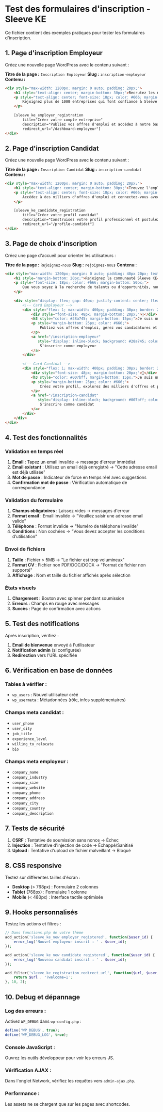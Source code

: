 # Test des formulaires d'inscription - Sleeve KE

Ce fichier contient des exemples pratiques pour tester les formulaires d'inscription.

## 1. Page d'inscription Employeur

Créez une nouvelle page WordPress avec le contenu suivant :

**Titre de la page :** `Inscription Employeur`
**Slug :** `inscription-employeur`
**Contenu :**

```html
<div style="max-width: 1200px; margin: 0 auto; padding: 20px;">
    <h1 style="text-align: center; margin-bottom: 30px;">Recrutez les meilleurs talents</h1>
    <p style="text-align: center; font-size: 18px; color: #666; margin-bottom: 40px;">
        Rejoignez plus de 1000 entreprises qui font confiance à Sleeve KE pour leurs recrutements.
    </p>
    
    [sleeve_ke_employer_registration 
        title="Créer votre compte entreprise" 
        description="Publiez vos offres d'emploi et accédez à notre base de candidats qualifiés"
        redirect_url="/dashboard-employeur"]
</div>
```

## 2. Page d'inscription Candidat

Créez une nouvelle page WordPress avec le contenu suivant :

**Titre de la page :** `Inscription Candidat`
**Slug :** `inscription-candidat`
**Contenu :**

```html
<div style="max-width: 1200px; margin: 0 auto; padding: 20px;">
    <h1 style="text-align: center; margin-bottom: 30px;">Trouvez l'emploi de vos rêves</h1>
    <p style="text-align: center; font-size: 18px; color: #666; margin-bottom: 40px;">
        Accédez à des milliers d'offres d'emploi et connectez-vous avec les meilleurs employeurs.
    </p>
    
    [sleeve_ke_candidate_registration 
        title="Créer votre profil candidat" 
        description="Construisez votre profil professionnel et postulez aux meilleures opportunités"
        redirect_url="/profile-candidat"]
</div>
```

## 3. Page de choix d'inscription

Créez une page d'accueil pour orienter les utilisateurs :

**Titre de la page :** `Rejoignez-nous`
**Slug :** `rejoignez-nous`
**Contenu :**

```html
<div style="max-width: 1200px; margin: 0 auto; padding: 40px 20px; text-align: center;">
    <h1 style="margin-bottom: 20px;">Rejoignez la communauté Sleeve KE</h1>
    <p style="font-size: 18px; color: #666; margin-bottom: 50px;">
        Que vous soyez à la recherche de talents ou d'opportunités, nous avons la solution pour vous.
    </p>
    
    <div style="display: flex; gap: 40px; justify-content: center; flex-wrap: wrap;">
        <!-- Card Employeur -->
        <div style="flex: 1; max-width: 400px; padding: 30px; border: 2px solid #28a745; border-radius: 10px; background: #f8fff9;">
            <div style="font-size: 48px; margin-bottom: 20px;">🏢</div>
            <h3 style="color: #28a745; margin-bottom: 15px;">Je suis un employeur</h3>
            <p style="margin-bottom: 25px; color: #666;">
                Publiez vos offres d'emploi, gérez vos candidatures et trouvez les profils parfaits pour votre entreprise.
            </p>
            <a href="/inscription-employeur" 
               style="display: inline-block; background: #28a745; color: white; padding: 12px 30px; text-decoration: none; border-radius: 5px; font-weight: 600;">
                S'inscrire comme employeur
            </a>
        </div>
        
        <!-- Card Candidat -->
        <div style="flex: 1; max-width: 400px; padding: 30px; border: 2px solid #007bff; border-radius: 10px; background: #f8fbff;">
            <div style="font-size: 48px; margin-bottom: 20px;">👤</div>
            <h3 style="color: #007bff; margin-bottom: 15px;">Je suis un candidat</h3>
            <p style="margin-bottom: 25px; color: #666;">
                Créez votre profil, explorez des milliers d'offres et postulez aux emplois qui vous correspondent.
            </p>
            <a href="/inscription-candidat" 
               style="display: inline-block; background: #007bff; color: white; padding: 12px 30px; text-decoration: none; border-radius: 5px; font-weight: 600;">
                S'inscrire comme candidat
            </a>
        </div>
    </div>
</div>
```

## 4. Test des fonctionnalités

### Validation en temps réel
1. **Email** : Tapez un email invalide → message d'erreur immédiat
2. **Email existant** : Utilisez un email déjà enregistré → "Cette adresse email est déjà utilisée"
3. **Mot de passe** : Indicateur de force en temps réel avec suggestions
4. **Confirmation mot de passe** : Vérification automatique de correspondance

### Validation du formulaire
1. **Champs obligatoires** : Laissez vides → messages d'erreur
2. **Format email** : Email invalide → "Veuillez saisir une adresse email valide"
3. **Téléphone** : Format invalide → "Numéro de téléphone invalide"
4. **Conditions** : Non cochées → "Vous devez accepter les conditions d'utilisation"

### Envoi de fichiers
1. **Taille** : Fichier > 5MB → "Le fichier est trop volumineux"
2. **Format CV** : Fichier non PDF/DOC/DOCX → "Format de fichier non supporté"
3. **Affichage** : Nom et taille du fichier affichés après sélection

### États visuels
1. **Chargement** : Bouton avec spinner pendant soumission
2. **Erreurs** : Champs en rouge avec messages
3. **Succès** : Page de confirmation avec actions

## 5. Test des notifications

Après inscription, vérifiez :
1. **Email de bienvenue** envoyé à l'utilisateur
2. **Notification admin** (si configurée)
3. **Redirection** vers l'URL spécifiée

## 6. Vérification en base de données

### Tables à vérifier :
- `wp_users` : Nouvel utilisateur créé
- `wp_usermeta` : Métadonnées (rôle, infos supplémentaires)

### Champs meta candidat :
- `user_phone`
- `user_city`
- `job_title`
- `experience_level`
- `willing_to_relocate`
- `bio`

### Champs meta employeur :
- `company_name`
- `company_industry`
- `company_size`
- `company_website`
- `company_phone`
- `company_address`
- `company_city`
- `company_country`
- `company_description`

## 7. Tests de sécurité

1. **CSRF** : Tentative de soumission sans nonce → Échec
2. **Injection** : Tentative d'injection de code → Échappé/Sanitisé
3. **Upload** : Tentative d'upload de fichier malveillant → Bloqué

## 8. CSS responsive

Testez sur différentes tailles d'écran :
- **Desktop** (> 768px) : Formulaire 2 colonnes
- **Tablet** (768px) : Formulaire 1 colonne
- **Mobile** (< 480px) : Interface tactile optimisée

## 9. Hooks personnalisés

Testez les actions et filtres :

```php
// Dans functions.php de votre thème
add_action('sleeve_ke_new_employer_registered', function($user_id) {
    error_log('Nouvel employeur inscrit : ' . $user_id);
});

add_action('sleeve_ke_new_candidate_registered', function($user_id) {
    error_log('Nouveau candidat inscrit : ' . $user_id);
});

add_filter('sleeve_ke_registration_redirect_url', function($url, $user_type) {
    return $url . '?welcome=1';
}, 10, 2);
```

## 10. Debug et dépannage

### Log des erreurs :
Activez `WP_DEBUG` dans `wp-config.php` :
```php
define('WP_DEBUG', true);
define('WP_DEBUG_LOG', true);
```

### Console JavaScript :
Ouvrez les outils développeur pour voir les erreurs JS.

### Vérification AJAX :
Dans l'onglet Network, vérifiez les requêtes vers `admin-ajax.php`.

### Performance :
Les assets ne se chargent que sur les pages avec shortcodes.